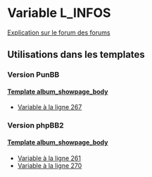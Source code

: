 # Variable L_INFOS
[Explication sur le forum des forums](http://forum.forumactif.com/t294113-listing-des-variables#L_INFOS)
## Utilisations dans les templates
### Version PunBB
#### [Template album_showpage_body](punbb/album_showpage_body.md)
* [Variable à la ligne 267](../punbb/album_showpage_body.tpl#L267)
### Version phpBB2
#### [Template album_showpage_body](subsilver/album_showpage_body.md)
* [Variable à la ligne 261](../subsilver/album_showpage_body.tpl#L261)
* [Variable à la ligne 270](../subsilver/album_showpage_body.tpl#L270)